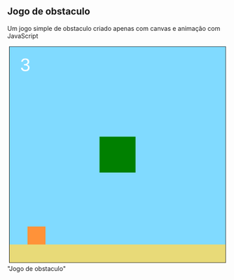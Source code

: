 ## Jogo de obstaculo

Um jogo simple de obstaculo criado apenas com canvas e animação com JavaScript

![](img/jogoObstaculo.png)"Jogo de obstaculo"

